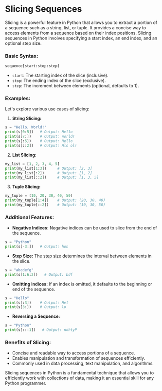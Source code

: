 # Slicing Sequences

Slicing is a powerful feature in Python that allows you to extract a portion of a sequence such as a string, list, or tuple. It provides a concise way to access elements from a sequence based on their index positions. Slicing sequences in Python involves specifying a start index, an end index, and an optional step size.

### Basic Syntax:
```python
sequence[start:stop:step]
```
- `start`: The starting index of the slice (inclusive).
- `stop`: The ending index of the slice (exclusive).
- `step`: The increment between elements (optional, defaults to 1).

### Examples:
Let's explore various use cases of slicing:

1. **String Slicing:**
```python
s = "Hello, World!"
print(s[0:5])   # Output: Hello
print(s[7:])    # Output: World!
print(s[:5])    # Output: Hello
print(s[::2])   # Output: Hlo ol!
```

2. **List Slicing:**
```python
my_list = [1, 2, 3, 4, 5]
print(my_list[1:3])     # Output: [2, 3]
print(my_list[:2])      # Output: [1, 2]
print(my_list[::2])     # Output: [1, 3, 5]
```

3. **Tuple Slicing:**
```python
my_tuple = (10, 20, 30, 40, 50)
print(my_tuple[1:4])    # Output: (20, 30, 40)
print(my_tuple[::2])    # Output: (10, 30, 50)
```

### Additional Features:
- **Negative Indices:** Negative indices can be used to slice from the end of the sequence.
```python
s = "Python"
print(s[-3:])   # Output: hon
```

- **Step Size:** The step size determines the interval between elements in the slice.
```python
s = "abcdefg"
print(s[1:6:2])   # Output: bdf
```

- **Omitting Indices:** If an index is omitted, it defaults to the beginning or end of the sequence.
```python
s = "Hello"
print(s[:3])    # Output: Hel
print(s[3:])    # Output: lo
```

- **Reversing a Sequence:**
```python
s = "Python"
print(s[::-1])   # Output: nohtyP
```

### Benefits of Slicing:
- Concise and readable way to access portions of a sequence.
- Enables manipulation and transformation of sequences efficiently.
- Commonly used in data processing, text manipulation, and algorithms.

Slicing sequences in Python is a fundamental technique that allows you to efficiently work with collections of data, making it an essential skill for any Python programmer.
